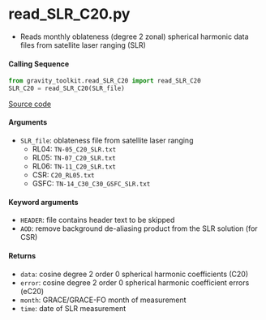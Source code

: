 read_SLR_C20.py
===============

- Reads monthly oblateness (degree 2 zonal) spherical harmonic data files from satellite laser ranging (SLR)

#### Calling Sequence
```python
from gravity_toolkit.read_SLR_C20 import read_SLR_C20
SLR_C20 = read_SLR_C20(SLR_file)
```
[Source code](https://github.com/tsutterley/read-GRACE-harmonics/blob/main/gravity_toolkit/read_SLR_C20.py)

#### Arguments
- `SLR_file`: oblateness file from satellite laser ranging
    * RL04: `TN-05_C20_SLR.txt`
    * RL05: `TN-07_C20_SLR.txt`
    * RL06: `TN-11_C20_SLR.txt`
    * CSR: `C20_RL05.txt`
    * GSFC: `TN-14_C30_C30_GSFC_SLR.txt`

#### Keyword arguments
- `HEADER`: file contains header text to be skipped
- `AOD`: remove background de-aliasing product from the SLR solution (for CSR)

#### Returns
- `data`: cosine degree 2 order 0 spherical harmonic coefficients (C20)
- `error`: cosine degree 2 order 0 spherical harmonic coefficient errors (eC20)
- `month`: GRACE/GRACE-FO month of measurement
- `time`: date of SLR measurement
